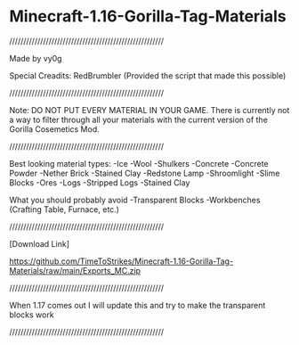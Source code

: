 # Minecraft-1.16-Gorilla-Tag-Materials

///////////////////////////////////////////////////////

Made by vy0g

Special Creadits: RedBrumbler (Provided the script that made this possible)

///////////////////////////////////////////////////////

Note: DO NOT PUT EVERY MATERIAL IN YOUR GAME. There is currently not a way to
filter through all your materials with the current version of the
Gorilla Cosemetics Mod.

///////////////////////////////////////////////////////

Best looking material types:
-Ice
-Wool
-Shulkers
-Concrete
-Concrete Powder
-Nether Brick
-Stained Clay
-Redstone Lamp
-Shroomlight
-Slime Blocks
-Ores
-Logs
-Stripped Logs
-Stained Clay

What you should probably avoid
-Transparent Blocks
-Workbenches (Crafting Table, Furnace, etc.)

///////////////////////////////////////////////////////

[Download Link]

https://github.com/TimeToStrikes/Minecraft-1.16-Gorilla-Tag-Materials/raw/main/Exports_MC.zip

///////////////////////////////////////////////////////

When 1.17 comes out I will update this and try to make the transparent blocks work

///////////////////////////////////////////////////////
